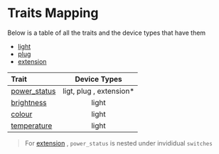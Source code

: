 # Traits Mapping

Below is a table of all the traits and the device types that have them

* [light](device-light.md)
* [plug](device-plug.md)
* [extension](device-extension.md)

| Trait | Device Types |
| :--- | :---: |
| [power\_status](../traits/trait-power_status.md) | ligt, plug , extension\* |
| [brightness](../traits/trait-brightness.md) | light |
| [colour](../traits/trait-colour.md) | light |
| [temperature](../traits/trait-temperature.md) | light |

> For [extension](device-extension.md) , `power_status` is nested under invididual `switches`

